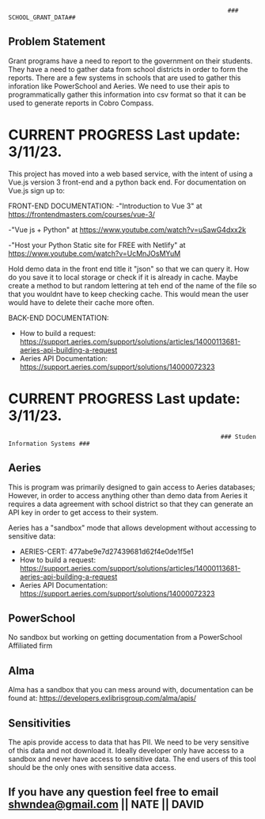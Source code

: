                                                                   ### SCHOOL_GRANT_DATA##

## Problem Statement

Grant programs have a need to report to the government on their students.  They have a need to gather data from school districts in order to form the reports.  There are a few systems in schools that are used to gather this inforation like PowerSchool and Aeries.  We need to use their apis to programmatically gather this information into csv format so that it can be used to generate reports in Cobro Compass.

# CURRENT PROGRESS Last update: 3/11/23. 

This project has moved into a web based service, with the intent of using a Vue.js version 3 front-end and a python back end.  For documentation on Vue.js sign up to:

FRONT-END DOCUMENTATION:
-"Introduction to Vue 3"  at https://frontendmasters.com/courses/vue-3/ 

-"Vue js + Python" at https://www.youtube.com/watch?v=uSawG4dxx2k

-"Host your Python Static site for FREE with Netlify" at https://www.youtube.com/watch?v=UcMnJOsMYuM


Hold demo data in the front end title it "json" so that we can query it. How do you save it to local storage or check if it is already in cache. Maybe create a method to but random lettering at teh end of the name of the file so that you wouldnt have to keep checking cache. This would mean the user would have to delete their cache more often.

BACK-END DOCUMENTATION:
- How to build a request: https://support.aeries.com/support/solutions/articles/14000113681-aeries-api-building-a-request
- Aeries API Documentation: https://support.aeries.com/support/solutions/14000072323

# CURRENT PROGRESS Last update: 3/11/23.

                                                                ### Studen Information Systems ###


## Aeries
 This is program was primarily designed to gain access to Aeries databases; However, in order to access anything other than demo data from Aeries it requires a data agreement with school district so that they can generate an API key in order to get access to their system.

Aeries has a "sandbox" mode that allows development without accessing to sensitive data:
- AERIES-CERT: 477abe9e7d27439681d62f4e0de1f5e1
- How to build a request: https://support.aeries.com/support/solutions/articles/14000113681-aeries-api-building-a-request
- Aeries API Documentation: https://support.aeries.com/support/solutions/14000072323
## PowerSchool
 No sandbox but working on getting documentation from a PowerSchool Affiliated firm
## Alma
 Alma has a sandbox that you can mess around with, documentation can be found at: https://developers.exlibrisgroup.com/alma/apis/
## Sensitivities

The apis provide access to data that has PII.  We need to be very sensitive of this data and not download it.  Ideally developer only have access to a sandbox and never have access to sensitive data.  The end users of this tool should be the only ones with sensitive data access.



## If you have any question feel free to email shwndea@gmail.com || NATE  || DAVID
